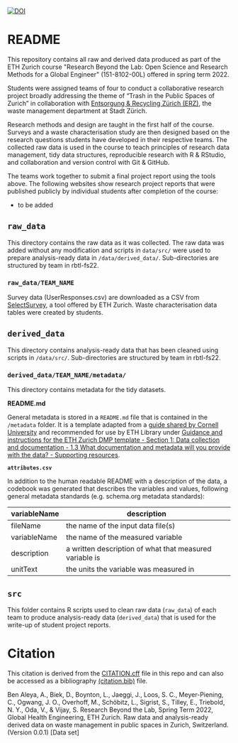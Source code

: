 [![DOI](https://zenodo.org/badge/516293877.svg)](https://zenodo.org/badge/latestdoi/516293877)

# README

This repository contains all raw and derived data produced as part of the ETH Zurich course "Research Beyond the Lab: Open Science and Research Methods for a Global Engineer" (151-8102-00L) offered in spring term 2022. 

Students were assigned teams of four to conduct a collaborative research project broadly addressing the theme of “Trash in the Public Spaces of Zurich” in collaboration with [Entsorgung & Recycling Zürich (ERZ)](https://www.stadt-zuerich.ch/ted/de/index/entsorgung_recycling.html), the waste management department at Stadt Zürich.

Research methods and design are taught in the first half of the course. Surveys and a waste characterisation study are then designed based on the research questions students have developed in their respective teams. The collected raw data is used in the course to teach principles of research data management, tidy data structures, reproducible research with R & RStudio, and collaboration and version control with Git & GitHub.

The teams work together to submit a final project report using the tools above. The following websites show research project reports that were published publicly by individual students after completion of the course:

- to be added

## `raw_data`

This directory contains the raw data as it was collected. The raw data was added without any modification and scripts in `data/src/` were used to prepare analysis-ready data in `/data/derived_data/`.  Sub-directories are structured by team in rbtl-fs22.

### `raw_data/TEAM_NAME`

Survey data (UserResponses.csv) are downloaded as a CSV from [SelectSurvey](https://selectsurvey.ethz.ch/), a tool offered by ETH Zurich. Waste characterisation data tables were created by students. 

## `derived_data`

This directory contains analysis-ready data that has been cleaned using scripts in `/data/src/`. Sub-directories are structured by team in rbtl-fs22.

### `derived_data/TEAM_NAME/metadata/`

This directory contains metadata for the tidy datasets. 

**README.md**

General metadata is stored in a `README.md` file that is contained in the `/metadata` folder. It is a template adapted from a [guide shared by Cornell University](https://data.research.cornell.edu/content/readme) and recommended for use by ETH Library under [Guidance and instructions for the ETH Zurich DMP template - Section 1: Data collection and documentation - 1.3 What documentation and metadata will you provide with the data? - Supporting resources](https://documentation.library.ethz.ch/display/DD/Data+Management+Plan+Instructions+for+ETH+Zurich+Researchers).

**`attributes.csv`**  

In addition to the human readable README with a description of the data, a codebook was generated that describes the variables and values, following general metadata standards (e.g. schema.org metadata standards): 

| variableName | description                                             |
|--------------|---------------------------------------------------------|
| fileName     | the name of the input data file(s)                      |
| variableName | the name of the measured variable                       |
| description  | a written description of what that measured variable is |
| unitText     | the units the variable was measured in                  |


## `src`

This folder contains R scripts used to clean raw data (`raw_data`) of each team to produce analysis-ready data (`derived_data`) that is used for the write-up of student project reports.

# Citation

This citation is derived from the [CITATION.cff](https://github.com/rbtl-fs22/data/blob/main/CITATION.cff) file in this repo and can also be accessed as a bibliography [(citation.bib)](https://github.com/rbtl-fs22/data/blob/main/citation.bib) file. 

Ben Aleya, A., Biek, D., Boynton, L., Jaeggi, J., Loos, S. C., Meyer-Piening, C., Ogwang, J. O., Overhoff, M., Schöbitz, L., Sigrist, S., Tilley, E., Triebold, N. Y., Oda, V., & Vijay, S. Research Beyond the Lab, Spring Term 2022, Global Health Engineering, ETH Zurich. Raw data and analysis-ready derived data on waste management in public spaces in Zurich, Switzerland. (Version 0.0.1) [Data set]
